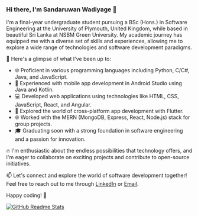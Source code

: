 
### Hi there, I'm Sandaruwan Wadiyage 👋

I'm a final-year undergraduate student pursuing a BSc (Hons.) in Software Engineering at the University of Plymouth, United Kingdom, while based in beautiful Sri Lanka at NSBM Green University. My academic journey has equipped me with a diverse set of skills and experiences, allowing me to explore a wide range of technologies and software development paradigms.

🚀 Here's a glimpse of what I've been up to:

- 🌐 Proficient in various programming languages including Python, C/C#, Java, and JavaScript.
- 📱 Experienced with mobile app development in Android Studio using Java and Kotlin.
- 💻 Developed web applications using technologies like HTML, CSS, JavaScript, React, and Angular.
- 🌱 Explored the world of cross-platform app development with Flutter.
- 🌐 Worked with the MERN (MongoDB, Express, React, Node.js) stack for group projects.
- 🎓 Graduating soon with a strong foundation in software engineering and a passion for innovation.

🔥 I'm enthusiastic about the endless possibilities that technology offers, and I'm eager to collaborate on exciting projects and contribute to open-source initiatives.

📫 Let's connect and explore the world of software development together! Feel free to reach out to me through [LinkedIn](your-linkedin-profile-url) or [Email](your-email-address).

Happy coding! 🚀


[![GitHub Readme Stats](https://github-readme-stats.vercel.app/api?username=WQDiYaGE)](https://github.com/anuraghazra/github-readme-stats)

